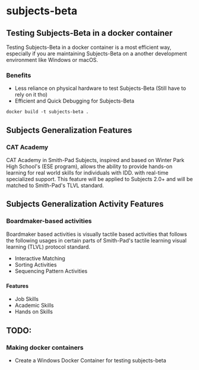 # subjects-beta



## Testing Subjects-Beta in a docker container

Testing Subjects-Beta in a docker container is a most efficient way, especially if you are
maintaining Subjects-Beta on a another development environment like Windows or macOS.


### Benefits

- Less reliance on physical hardware to test Subjects-Beta (Still have to rely on it tho)
- Efficient and Quick Debugging for Subjects-Beta

```shell
docker build -t subjects-beta .
```



## Subjects Generalization Features

### CAT Academy

CAT Academy in Smith-Pad Subjects, inspired and based on Winter Park High School's (ESE program),
allows the ability to provide hands-on learning for real world skills for individuals with IDD.
with real-time specialized support. This feature will be applied to Subjects 2.0+ and will 
be matched to Smith-Pad's TLVL standard.


## Subjects Generalization Activity Features


### Boardmaker-based activities

Boardmaker based activities is visually tactile based activities that follows the following
usages in certain parts of Smith-Pad's tactile learning visual learning (TLVL) protocol standard. 

- Interactive Matching
- Sorting Activities
- Sequencing Pattern Activities



### 

#### Features

- Job Skills 
- Academic Skills
- Hands on Skills

## TODO:


### Making docker containers

- Create a Windows Docker Container for testing subjects-beta